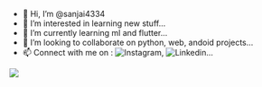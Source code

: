 - 👋 Hi, I’m @sanjai4334
- 👀 I’m interested in learning new stuff...
- 🌱 I’m currently learning ml and flutter...
- 💞️ I’m looking to collaborate on python, web, andoid projects...
- 📫 Connect with me on : ![Instagram](https://www.instagram.com/sanjai4334/), ![Linkedin](https://www.linkedin.com/in/sanjai4334/)...

[![](https://visitcount.itsvg.in/api?id=sanjai4334&label=PROFILE%20VIEWS&color=3&icon=5&pretty=true)](https://visitcount.itsvg.in)

<!---
sanjai4334/sanjai4334 is a ✨ special ✨ repository because its `README.md` (this file) appears on your GitHub profile.
You can click the Preview link to take a look at your changes.
--->
